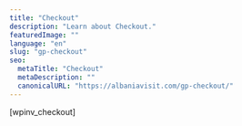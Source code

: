 ```yaml
---
title: "Checkout"
description: "Learn about Checkout."
featuredImage: ""
language: "en"
slug: "gp-checkout"
seo:
  metaTitle: "Checkout"
  metaDescription: ""
  canonicalURL: "https://albaniavisit.com/gp-checkout/"
---
```


\[wpinv\_checkout\]